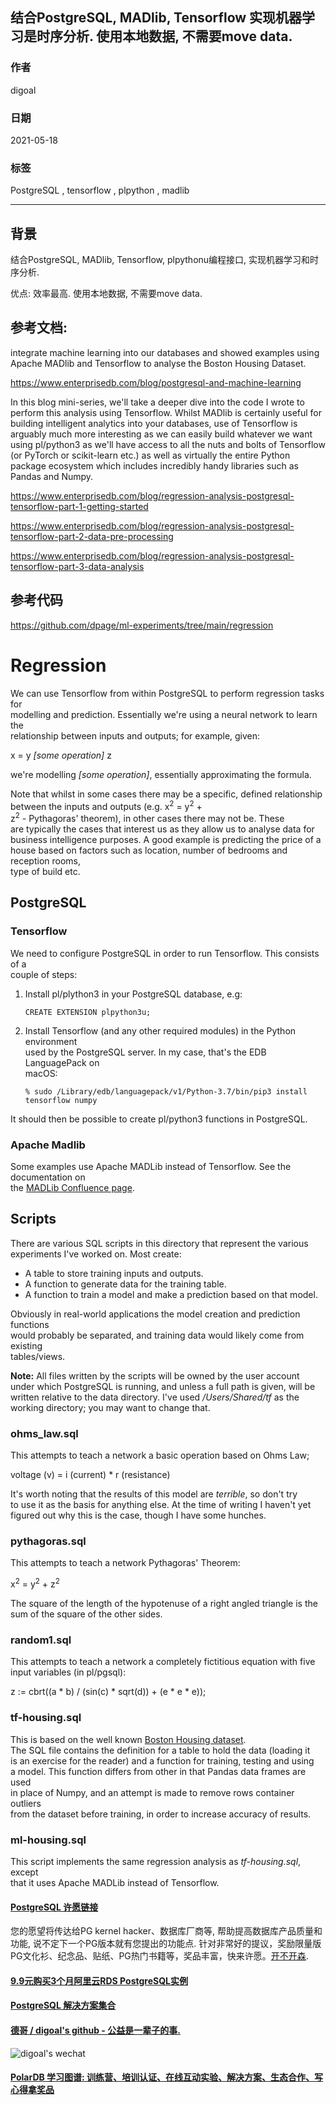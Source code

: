 ## 结合PostgreSQL, MADlib, Tensorflow 实现机器学习是时序分析. 使用本地数据, 不需要move data.     
    
### 作者    
digoal    
    
### 日期    
2021-05-18    
    
### 标签    
PostgreSQL , tensorflow , plpython , madlib     
    
----    
    
## 背景    
结合PostgreSQL, MADlib, Tensorflow, plpythonu编程接口, 实现机器学习和时序分析.     
    
优点: 效率最高. 使用本地数据, 不需要move data.     
    
## 参考文档:    
    
integrate machine learning into our databases and showed examples using Apache MADlib and Tensorflow to analyse the Boston Housing Dataset.    
    
https://www.enterprisedb.com/blog/postgresql-and-machine-learning    
    
    
In this blog mini-series, we'll take a deeper dive into the code I wrote to perform this analysis using Tensorflow. Whilst MADlib is certainly useful for building intelligent analytics into your databases, use of Tensorflow is arguably much more interesting as we can easily build whatever we want using pl/python3 as we'll have access to all the nuts and bolts of Tensorflow (or PyTorch or scikit-learn etc.) as well as virtually the entire Python package ecosystem which includes incredibly handy libraries such as Pandas and Numpy.    
    
https://www.enterprisedb.com/blog/regression-analysis-postgresql-tensorflow-part-1-getting-started    
    
https://www.enterprisedb.com/blog/regression-analysis-postgresql-tensorflow-part-2-data-pre-processing    
    
https://www.enterprisedb.com/blog/regression-analysis-postgresql-tensorflow-part-3-data-analysis    
    
## 参考代码    
    
https://github.com/dpage/ml-experiments/tree/main/regression    
    
# Regression    
    
We can use Tensorflow from within PostgreSQL to perform regression tasks for    
modelling and prediction. Essentially we're using a neural network to learn the    
relationship between inputs and outputs; for example, given:    
    
x = y *[some operation]* z    
    
we're modelling *[some operation]*, essentially approximating the formula.    
    
Note that whilst in some cases there may be a specific, defined relationship    
between the inputs and outputs (e.g. x<sup>2</sup> = y<sup>2</sup> +     
z<sup>2</sup> - Pythagoras' theorem), in other cases there may not be. These    
are typically the cases that interest us as they allow us to analyse data for    
business intelligence purposes. A good example is predicting the price of a     
house based on factors such as location, number of bedrooms and reception rooms,    
type of build etc.    
    
## PostgreSQL    
    
### Tensorflow    
    
We need to configure PostgreSQL in order to run Tensorflow. This consists of a    
couple of steps:    
    
1. Install pl/plython3 in your PostgreSQL database, e.g:    
    
    ```postgresql    
    CREATE EXTENSION plpython3u;    
    ```    
       
2. Install Tensorflow (and any other required modules) in the Python environment    
used by the PostgreSQL server. In my case, that's the EDB LanguagePack on    
macOS:    
    
    ```shell script    
    % sudo /Library/edb/languagepack/v1/Python-3.7/bin/pip3 install tensorflow numpy    
   ```    
       
It should then be possible to create pl/python3 functions in PostgreSQL.    
    
### Apache Madlib    
    
Some examples use Apache MADLib instead of Tensorflow. See the documentation on    
the [MADLib Confluence page](https://cwiki.apache.org/confluence/display/MADLIB/Installation+Guide).    
    
    
## Scripts    
    
There are various SQL scripts in this directory that represent the various    
experiments I've worked on. Most create:    
    
- A table to store training inputs and outputs.    
- A function to generate data for the training table.    
- A function to train a model and make a prediction based on that model.    
    
Obviously in real-world applications the model creation and prediction functions    
would probably be separated, and training data would likely come from existing    
tables/views.    
    
__Note:__ All files written by the scripts will be owned by the user account    
under which PostgreSQL is running, and unless a full path is given, will be     
written relative to the data directory. I've used */Users/Shared/tf* as the     
working directory; you may want to change that.    
    
### ohms_law.sql    
    
This attempts to teach a network a basic operation based on Ohms Law;    
    
voltage (v) = i (current) * r (resistance)    
    
It's worth noting that the results of this model are *terrible*, so don't try     
to use it as the basis for anything else. At the time of writing I haven't yet    
figured out why this is the case, though I have some hunches.    
    
### pythagoras.sql    
    
This attempts to teach a network Pythagoras' Theorem:    
    
x<sup>2</sup> = y<sup>2</sup> + z<sup>2</sup>    
    
The square of the length of the hypotenuse of a right angled triangle is the     
sum of the square of the other sides.    
    
### random1.sql    
    
This attempts to teach a network a completely fictitious equation with five     
input variables (in pl/pgsql):    
    
 z := cbrt((a * b) / (sin(c) * sqrt(d)) + (e * e * e));    
     
 ### tf-housing.sql    
     
 This is based on the well known [Boston Housing dataset](https://www.cs.toronto.edu/~delve/data/boston/bostonDetail.html).    
 The SQL file contains the definition for a table to hold the data (loading it    
 is an exercise for the reader) and a function for training, testing and using    
 a model. This function differs from other in that Pandas data frames are used    
 in place of Numpy, and an attempt is made to remove rows container outliers     
 from the dataset before training, in order to increase accuracy of results.    
     
 ### ml-housing.sql    
     
 This script implements the same regression analysis as *tf-housing.sql*, except    
 that it uses Apache MADLib instead of Tensorflow.    
    
    
  
#### [PostgreSQL 许愿链接](https://github.com/digoal/blog/issues/76 "269ac3d1c492e938c0191101c7238216")
您的愿望将传达给PG kernel hacker、数据库厂商等, 帮助提高数据库产品质量和功能, 说不定下一个PG版本就有您提出的功能点. 针对非常好的提议，奖励限量版PG文化衫、纪念品、贴纸、PG热门书籍等，奖品丰富，快来许愿。[开不开森](https://github.com/digoal/blog/issues/76 "269ac3d1c492e938c0191101c7238216").  
  
  
#### [9.9元购买3个月阿里云RDS PostgreSQL实例](https://www.aliyun.com/database/postgresqlactivity "57258f76c37864c6e6d23383d05714ea")
  
  
#### [PostgreSQL 解决方案集合](https://yq.aliyun.com/topic/118 "40cff096e9ed7122c512b35d8561d9c8")
  
  
#### [德哥 / digoal's github - 公益是一辈子的事.](https://github.com/digoal/blog/blob/master/README.md "22709685feb7cab07d30f30387f0a9ae")
  
  
![digoal's wechat](../pic/digoal_weixin.jpg "f7ad92eeba24523fd47a6e1a0e691b59")
  
  
#### [PolarDB 学习图谱: 训练营、培训认证、在线互动实验、解决方案、生态合作、写心得拿奖品](https://www.aliyun.com/database/openpolardb/activity "8642f60e04ed0c814bf9cb9677976bd4")
  
